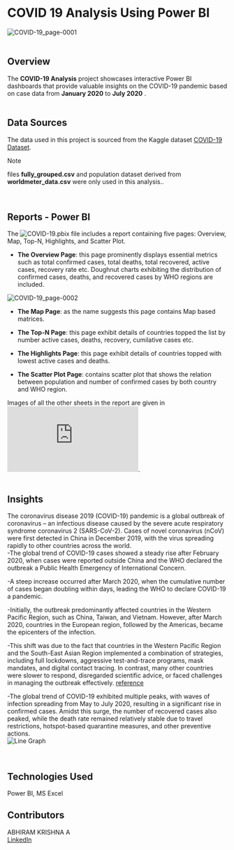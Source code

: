 # COVID 19 Analysis Using Power BI

![COVID-19_page-0001](https://github.com/user-attachments/assets/2fae3da5-cf17-40c3-914f-4158bdeac294)
<br>
<br>

## Overview
The **COVID-19 Analysis** project showcases interactive Power BI dashboards that provide valuable insights on the COVID-19 pandemic based on case data from **January 2020** to **July 2020** .
<br>
<br>

## Data Sources
The data used in this project is sourced from the Kaggle dataset [COVID-19 Dataset](https://www.kaggle.com/datasets/imdevskp/corona-virus-report).
> [!NOTE]
> files **fully_grouped.csv** and population dataset derived from **worldmeter_data.csv** were only used in this analysis..
<br>

## Reports - Power BI
The ![COVID-19.pbix](https://github.com/abhi-ram-krishna/COVID-19-Analysis-Power_BI/blob/cc626aa0f64fac71c3a1ad909940e642de99ab97/COVID-19.pbix) file includes a report containing five pages: Overview, Map, Top-N, Highlights, and Scatter Plot.

- **The Overview Page**: this page prominently displays essential metrics such as total confirmed cases, total deaths, total recovered, active cases, recovery rate etc. Doughnut charts exhibiting the distribution of confirmed cases, deaths, and recovered cases by WHO regions are included.

![COVID-19_page-0002](https://github.com/user-attachments/assets/cbb67737-90a4-4015-ac00-4ce55742c183)

- **The Map Page**: as the name suggests this page contains Map based matrices.

- **The Top-N Page**: this page exhibit details of countries topped the list by number active cases, deaths, recovery, cumilative cases etc.

- **The Highlights Page**: this page exhibit details of countries topped with lowest active cases and deaths.

- **The Scatter Plot Page**: contains scatter plot that shows the relation between population and number of confirmed cases by both country and WHO region.

Images of all the other sheets in the report are given in ![COVID-19.pdf](https://github.com/abhi-ram-krishna/COVID-19-Analysis-Power_BI/blob/cc626aa0f64fac71c3a1ad909940e642de99ab97/COVID-19.pdf).
<br>
<br>
## Insights
The coronavirus disease 2019 (COVID-19) pandemic is a global outbreak of coronavirus – an infectious disease caused by the severe acute respiratory syndrome coronavirus 2 (SARS-CoV-2).
Cases of novel coronavirus (nCoV) were first detected in China in December 2019, with the virus spreading rapidly to other countries across the world.
<br>
-The global trend of COVID-19 cases showed a steady rise after February 2020, when cases were reported outside China and the WHO declared the outbreak a Public Health Emergency of International Concern.

-A steep increase occurred after March 2020, when the cumulative number of cases began doubling within days, leading the WHO to declare COVID-19 a pandemic.

-Initially, the outbreak predominantly affected countries in the Western Pacific Region, such as China, Taiwan, and Vietnam. However, after March 2020, countries in the European region, followed by the Americas, became the epicenters of the infection.

-This shift was due to the fact that countries in the Western Pacific Region and the South-East Asian Region implemented a combination of strategies, including full lockdowns, aggressive test-and-trace programs, mask mandates, and digital contact tracing. In contrast, many other countries were slower to respond, disregarded scientific advice, or faced challenges in managing the outbreak effectively. [reference](https://www.nature.com/immersive/d41586-020-03437-4/index.html)

-The global trend of COVID-19 exhibited multiple peaks, with waves of infection spreading from May to July 2020, resulting in a significant rise in confirmed cases. Amidst this surge, the number of recovered cases also peaked, while the death rate remained relatively stable due to travel restrictions, hotspot-based quarantine measures, and other preventive actions.  
![Line Graph](https://github.com/user-attachments/assets/49865294-cc05-47fd-bd77-d199b4c8561f)

<br>

## Technologies Used
Power BI, MS Excel
   
## Contributors
ABHIRAM KRISHNA A    
[LinkedIn](https://www.linkedin.com/in/abhiram-krishna-085163160/)
